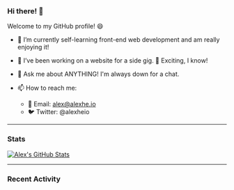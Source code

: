### Hi there! 👋

Welcome to my GitHub profile! 😄
- 🌱 I’m currently self-learning front-end web development and am really enjoying it!
- 🔭 I’ve been working on a website for a side gig. 💪 Exciting, I know!
- 💬 Ask me about ANYTHING! I'm always down for a chat.

- 📫 How to reach me:
  - 📧 Email: alex@alexhe.io
  - 🐦 Twitter: @alexheio

---

### Stats
[![Alex's GitHub Stats](https://github-readme-stats.vercel.app/api?username=ioalex&theme=blueberry&show_icons=true)](https://github.com/anuraghazra/github-readme-stats)

---

### Recent Activity

<!--START_SECTION:activity-->
<!--END_SECTION:activity-->
